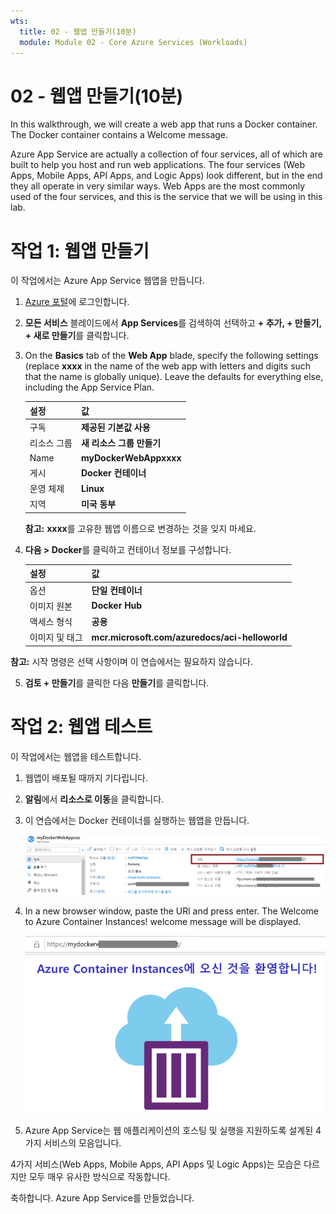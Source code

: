 ```yaml
---
wts:
  title: 02 - 웹앱 만들기(10분)
  module: Module 02 - Core Azure Services (Workloads)
---
```

# <a name="02---create-a-web-app-10-min"></a>02 - 웹앱 만들기(10분)

In this walkthrough, we will create a web app that runs a Docker container. The Docker container contains a Welcome message. 

Azure App Service are actually a collection of four services, all of which are built to help you host and run web applications. The four services (Web Apps, Mobile Apps, API Apps, and Logic Apps) look different, but in the end they all operate in very similar ways. Web Apps are the most commonly used of the four services, and this is the service that we will be using in this lab.

# <a name="task-1-create-a-web-app"></a>작업 1: 웹앱 만들기 

이 작업에서는 Azure App Service 웹앱을 만듭니다. 

1. [Azure 포털](http://portal.azure.com/)에 로그인합니다. 

2. **모든 서비스** 블레이드에서 **App Services**를 검색하여 선택하고 **+ 추가, + 만들기, + 새로 만들기**를 클릭합니다.

3. On the <bpt id="p1">**</bpt>Basics<ept id="p1">**</ept> tab of the <bpt id="p2">**</bpt>Web App<ept id="p2">**</ept> blade, specify the following settings (replace <bpt id="p3">**</bpt>xxxx<ept id="p3">**</ept> in the name of the web app with letters and digits such that the name is globally unique). Leave the defaults for everything else, including the App Service Plan. 

    | 설정 | 값 |
    | -- | -- |
    | 구독 | **제공된 기본값 사용** |
    | 리소스 그룹 | **새 리소스 그룹 만들기**|
    | Name | **myDockerWebAppxxxx** |
    | 게시 | **Docker 컨테이너** |
    | 운영 체제 | **Linux** |
    | 지역 | **미국 동부** |
    
    **참고:** **xxxx**를 고유한 웹앱 이름으로 변경하는 것을 잊지 마세요.

4. **다음 > Docker**를 클릭하고 컨테이너 정보를 구성합니다.  

    | 설정 | 값 |
    | -- | -- |
    | 옵션 | **단일 컨테이너** |
    | 이미지 원본 | **Docker Hub** |
    | 액세스 형식 | **공용** |
    | 이미지 및 태그 | **mcr.microsoft.com/azuredocs/aci-helloworld** |
    
 **참고:** 시작 명령은 선택 사항이며 이 연습에서는 필요하지 않습니다.

5. **검토 + 만들기**를 클릭한 다음 **만들기**를 클릭합니다. 

# <a name="task-2-test-the-web-app"></a>작업 2: 웹앱 테스트

이 작업에서는 웹앱을 테스트합니다.

1. 웹앱이 배포될 때까지 기다립니다.

2. **알림**에서 **리소스로 이동**을 클릭합니다. 

3. 이 연습에서는 Docker 컨테이너를 실행하는 웹앱을 만듭니다.

    ![Docker 컨테이너는 시작 메시지를 포함합니다.](../images/0801.png)

4. In a new browser window, paste the URl and press enter. The Welcome to Azure Container Instances! welcome message will be displayed.

    ![Azure Container Instance 시작 페이지의 스크린샷.](../images/0802.png)

5. Azure App Service는 웹 애플리케이션의 호스팅 및 실행을 지원하도록 설계된 4가지 서비스의 모음입니다. 

4가지 서비스(Web Apps, Mobile Apps, API Apps 및 Logic Apps)는 모습은 다르지만 모두 매우 유사한 방식으로 작동합니다.

축하합니다. Azure App Service를 만들었습니다.
